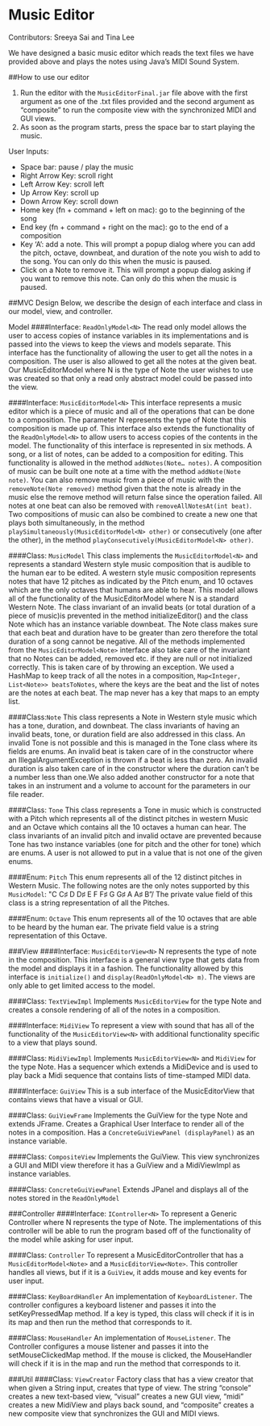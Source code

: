 # Music Editor
Contributors: Sreeya Sai and Tina Lee

We have designed a basic music editor which reads the text files we have provided above and plays the notes using Java’s MIDI Sound System. 

##How to use our editor
1. Run the editor with the `MusicEditorFinal.jar` file above with the first argument as one of the .txt files provided and the second argument as “composite” to run the composite view with the synchronized MIDI and GUI views.
2. As soon as the program starts, press the space bar to start playing the music.

User Inputs:
- Space bar: pause / play the music
- Right Arrow Key: scroll right
- Left Arrow Key: scroll left
- Up Arrow Key: scroll up
- Down Arrow Key: scroll down
- Home key (fn + command + left on mac): go to the beginning of the song
- End key (fn + command + right on the mac): go to the end of a composition
- Key ‘A’: add a note. This will prompt a popup dialog where you can add the pitch, octave, downbeat, and duration of the note you wish to add to the song. You can only do this when the music is paused.
- Click on a Note to remove it. This will prompt a popup dialog asking if you want to remove this note. Can only do this when the music is paused.

##MVC Design
Below, we describe the design of each interface and class in our model, view, and controller.

Model
####Interface: `ReadOnlyModel<N>`
The read only model allows the user to access copies of instance variables in its implementations and is passed into the views to keep the views and models separate. This interface has the functionality of allowing the user to get all the notes in a composition. The user is also allowed to get all the notes at the given beat. Our MusicEditorModel<N> where N is the type of Note the user wishes to use was created so that only a read only abstract model could be passed into the view.

####Interface: `MusicEditorModel<N>`
This interface represents a music editor which is a piece of music and all of the operations that can be done to a composition. The parameter N represents the type of Note that this composition is made up of. This interface also extends the functionality of the `ReadOnlyModel<N>` to allow users to access copies of the contents in the model. The functionality of this interface is represented in six methods. A song, or a list of notes, can be added to a composition for editing. This functionality is allowed in the method `addNotes(Note… notes)`. A composition of music can be built one note at a time with the method `addNote(Note note)`. You can also remove music from a piece of music with the `removeNote(Note removed)` method given that the note is already in the music else the remove method will return false since the operation failed. All notes at one beat can also be removed with `removeAllNotesAt(int beat)`. Two compositions of music can also be combined to create a new one that plays both simultaneously, in the method `playSimultaneously(MusicEditorModel<N> other)` or consecutively (one after the other), in the method `playConsecutively(MusicEditorModel<N> other)`. 

####Class: `MusicModel`
This class implements the `MusicEditorModel<N>` and represents a standard Western style music composition that is audible to the human ear to be edited. A western style music composition represents notes that have 12 pitches as indicated by the Pitch enum, and 10 octaves which are the only octaves that humans are able to hear. This model allows all of the functionality of the MusicEditorModel where N is a standard Western Note. The class invariant of an invalid beats (or total duration of a piece of music)is prevented in the method initializeEditor() and the class Note which has an instance variable downbeat. The Note class makes sure that each beat and duration have to be greater than zero therefore the total duration of a song cannot be negative. All of the methods implemented from the `MusicEditorModel<Note>` interface also take care of the invariant that no Notes can be added, removed etc. if they are null or not initialized correctly. This is taken care of by throwing an exception. We used a HashMap to keep track of all the notes in a composition, `Map<Integer, List<Note>> beatsToNotes`, where the keys are the beat and the list of notes are the notes at each beat. The map never has a key that maps to an empty list. 

####Class:`Note`
This class represents a Note in Western style music which has a tone, duration, and downbeat. The class invariants of having an invalid beats, tone, or duration field are also addressed in this class. An invalid Tone is not possible and this is managed in the Tone class where its fields are enums. An invalid beat is taken care of in the constructor where an IllegalArgumentException is thrown if a beat is less than zero. An invalid duration is also taken care of in the constructor where the duration can’t be a number less than one.We also added another constructor for a note that takes in an instrument and a volume to account for the parameters in our file reader.

####Class: `Tone`
This class represents a Tone in music which is constructed with a Pitch which represents all of the distinct pitches in western Music and an Octave which  contains all the 10 octaves a human can hear. The class invariants of an invalid pitch and invalid octave are prevented because Tone has two instance variables (one for pitch and the other for tone) which are enums. A user is not allowed to put in a value that is not one of the given enums.

####Enum: `Pitch`
This enum represents all of the 12 distinct pitches in Western Music. The following notes are the only notes supported by this `MusicModel`: "C C♯ D D♯ E F F♯ G G♯ A A♯ B”/ The private value field of this class is a string representation of all the Pitches.

####Enum: `Octave`
This enum represents all of the 10 octaves that are able to be heard by the human ear. The private field value is a string representation of this Octave.


###View
####Interface: `MusicEditorView<N>`
N represents the type of note in the composition. This interface is a general view type that gets data from the model and displays it in a fashion. The functionality allowed by this interface is `initialize()` and `display(ReadOnlyModel<N> m)`. The views are only able to get limited access to the model. 

####Class: `TextViewImpl`
Implements `MusicEditorView` for the type Note and creates a console rendering of all of the notes in a composition.

####Interface: `MidiView`
To represent a view with sound that has all of the functionality of the `MusicEditorView<N>` with additional functionality specific to a view that plays sound.

####Class: `MidiViewImpl`
Implements `MusicEditorView<N>` and `MidiView` for the type Note. Has a sequencer which extends a MidiDevice and is used to play back a Midi sequence that contains lists of time-stamped MIDI data. 

####Interface: `GuiView`
This is a sub interface of the MusicEditorView that contains views that have a visual
or GUI.

####Class: `GuiViewFrame`
Implements the GuiView for the type Note and extends JFrame. 
Creates a Graphical User Interface to render all of the notes in a composition. Has a `ConcreteGuiViewPanel (displayPanel)` as an instance variable.

####Class: `CompositeView`
Implements the GuiView. This view synchronizes a GUI and MIDI view therefore it 
has a GuiView and a MidiViewImpl as instance variables.

####Class: `ConcreteGuiViewPanel`
Extends JPanel and displays all of the notes stored in the `ReadOnlyModel`


###Controller
####Interface: `IController<N>`
To represent a Generic Controller where N represents the type of Note. The implementations of this controller will be able to run the program based off of the functionality of the model while asking for user input.

####Class: `Controller`
To represent a MusicEditorController that has a `MusicEditorModel<Note>` and a
`MusicEditorView<Note>`. This controller handles all views, but if it is a `GuiView`, it adds mouse and key events for user input. 

####Class: `KeyBoardHandler`
An implementation of `KeyboardListener`. The controller configures a keyboard listener and passes it into the setKeyPressedMap method. If a key is typed, this class will check if it is in its map and then run the method that corresponds to it.

####Class: `MouseHandler`
An implementation of `MouseListener`. The Controller configures a mouse listener
and passes it into the setMouseClickedMap method. If the mouse is clicked, the MouseHandler will check if it is in the map and run the method that corresponds to it.


###Util
####Class: `ViewCreator`
Factory class that has a view creator that when given a String input, creates that type of view. The string “console” creates a new text-based view, “visual” creates a new GUI view, “midi” creates a new MidiView and plays back sound, and “composite” creates a new composite view that synchronizes the GUI and MIDI views.
